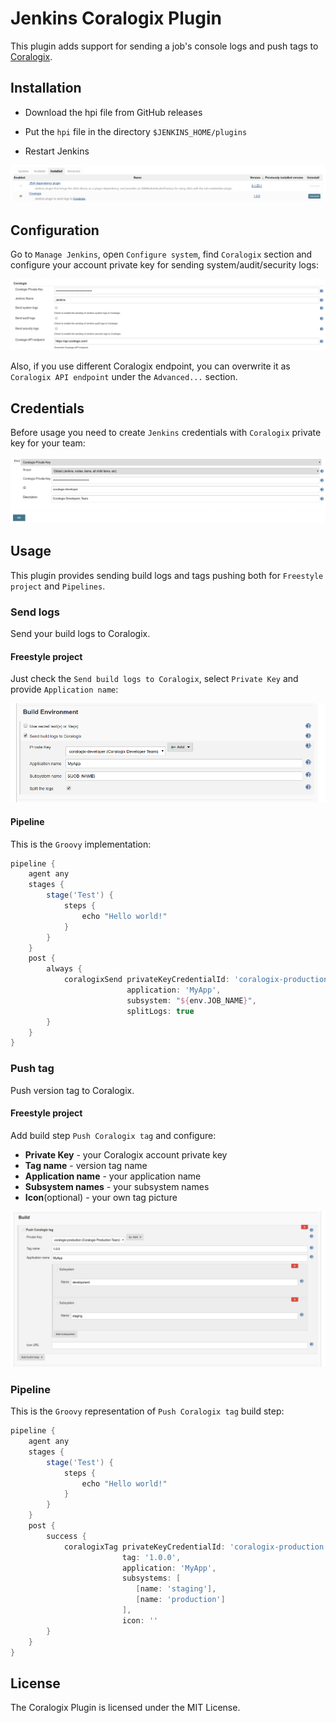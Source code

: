 # Jenkins Coralogix Plugin

This plugin adds support for sending a job's console logs and 
push tags to [Coralogix](https://coralogix.com/).

## Installation

* Download the hpi file from GitHub releases

* Put the ``hpi`` file in the directory ``$JENKINS_HOME/plugins``

* Restart Jenkins

![Coralogix Plugin](docs/images/coralogix_plugin.png)

## Configuration

Go to ``Manage Jenkins``, open ``Configure system``,
find ``Coralogix`` section and configure your account private key
for sending system/audit/security logs:

![Coralogix Configuration](docs/images/coralogix_global_configuration.png)

Also, if you use different Coralogix endpoint, you can overwrite it
as ``Coralogix API endpoint`` under the ``Advanced...`` section.

## Credentials

Before usage you need to create ``Jenkins`` credentials with
``Coralogix`` private key for your team:

![Coralogix Configuration](docs/images/coralogix_credentials.png)

## Usage

This plugin provides sending build logs and tags pushing
both for ``Freestyle project`` and ``Pipelines``.

### Send logs

Send your build logs to Coralogix.

#### Freestyle project

Just check the ``Send build logs to Coralogix``,
select ``Private Key`` and provide ``Application name``:

![Coralogix Logs](docs/images/coralogix_send_logs.png)

#### Pipeline

This is the ``Groovy`` implementation:

```groovy
pipeline {
    agent any
    stages {
        stage('Test') {
            steps {
                echo "Hello world!"
            }
        }
    }
    post {
        always {
            coralogixSend privateKeyCredentialId: 'coralogix-production',
                          application: 'MyApp',
                          subsystem: "${env.JOB_NAME}",
                          splitLogs: true
        }
    }
}
```

### Push tag

Push version tag to Coralogix.

#### Freestyle project

Add build step ``Push Coralogix tag`` and configure:

* **Private Key** - your Coralogix account private key
* **Tag name** - version tag name
* **Application name** - your application name
* **Subsystem names** - your subsystem names
* **Icon**(optional) - your own tag picture

![Coralogix Tag](docs/images/coralogix_push_tag.png)

### Pipeline

This is the ``Groovy`` representation of ``Push Coralogix tag`` build step:

```groovy
pipeline {
    agent any
    stages {
        stage('Test') {
            steps {
                echo "Hello world!"
            }
        }
    }
    post {
        success {
            coralogixTag privateKeyCredentialId: 'coralogix-production',
                         tag: '1.0.0',
                         application: 'MyApp',
                         subsystems: [
                            [name: 'staging'],
                            [name: 'production']
                         ],
                         icon: ''
        }
    }
}
```

## License

The Coralogix Plugin is licensed under the MIT License.